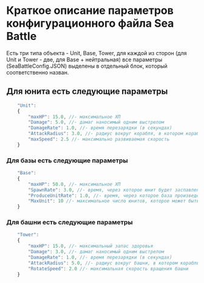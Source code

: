 # Краткое описание параметров конфигурационного файла Sea Battle
Есть три типа объекта - Unit, Base, Tower, для каждой из сторон (для Unit и Tower - две, для Base + нейтральная) все параметры (SeaBattleConfig.JSON)
выделены в отдельный блок, который соответственно назван.
## Для юнита есть следующие параметры
```javascript
    "Unit":
    {
        "maxHP": 15.0, //- максимальное ХП
        "Damage": 5.0, //- дамаг наносимый одним выстрелом
        "DamageRate": 1.0, //- время перезарядки (в секундах)
        "AttackRadius": 3.0, //- радиус вокруг корабля, в котором корабль умеет атаковать
        "maxSpeed": 2.5 //- максимально развиваемая скорость
    }
```
### Для базы есть следующие параметры
```javascript
    "Base": 
    {
        "maxHP": 50.0, //- максимальное ХП
        "SpawnRate": 3.0, //- время, через которое юнит будет заспавлен у базы (только осле того, как пользователь отправил корабли в другую базу
        "ProduceUnitRate": 1.0, //- время, через которое база произведет юнита
        "MaxUnit": 10 //- максимальное число юнитов, которое может быть в базе (заходить может сколько угодно, но производиться не больше)
    }
```
### Для башни есть следующие параметры 
```javascript
    "Tower": 
    {
        "maxHP": 15.0, //- максимальный запас здоровья
        "Damage": 3.0, //- дамаг наносимый одним выстрелом 
        "DamageRate": 1.0, //- время перезарядки (в секундах)
        "AttackRadius": 5.0, //- радиус вокруг башни, в котором корабль умеет атаковать
        "RotateSpeed": 2.0 //- максимальная скорость вращения башни
    }
```
